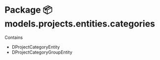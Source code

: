 # Package 📦 models.projects.entities.categories

Contains

- DProjectCategoryEntity
- DProjectCategoryGroupEntity
